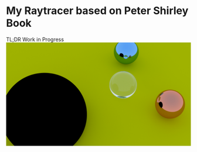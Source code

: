 # My Raytracer based on Peter Shirley Book
TL;DR Work in Progress
![Alt text](https://github.com/manuelpagliuca/my_rt/blob/master/rt_mp_from_zero/render/face_3_hours_render.jpg)
